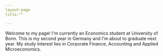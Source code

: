 ```yaml
---
layout:page
title:""

---
```


Welcome to my page!
I'm currently an Economics student at University of Bonn. This is my second year in Germany and I'm about to graduate next year.
My study interest lies in Corporate Finance, Accounting and Applied Microeconomics.
